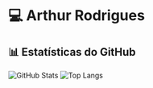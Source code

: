 # 💻 Arthur Rodrigues
## 📊 Estatísticas do GitHub
![GitHub Stats](https://github-readme-stats.vercel.app/api?username=arthurrdgx&show_icons=true&theme=radical)
![Top Langs](https://github-readme-stats.vercel.app/api/top-langs/?username=arthurrdgx&layout=compact&theme=radical)

